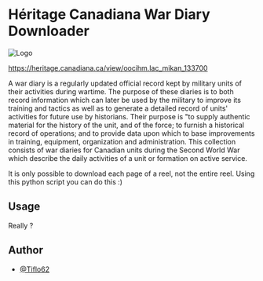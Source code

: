 # Héritage Canadiana War Diary Downloader

![Logo](https://heritage.canadiana.ca/static/images/heritage-color.svg)

https://heritage.canadiana.ca/view/oocihm.lac_mikan_133700

A war diary is a regularly updated official record kept by military units of their activities during wartime. The purpose of these diaries is to both record information which can later be used by the military to improve its training and tactics as well as to generate a detailed record of units' activities for future use by historians. Their purpose is "to supply authentic material for the history of the unit, and of the force; to furnish a historical record of operations; and to provide data upon which to base improvements in training, equipment, organization and administration.
This collection consists of war diaries for Canadian units during the Second World War which describe the daily activities of a unit or formation on active service.

It is only possible to download each page of a reel, not the entire reel.
Using this python script you can do this :)

## Usage
Really ?

## Author

- [@Tiflo62](https://github.com/Tiflo62)
